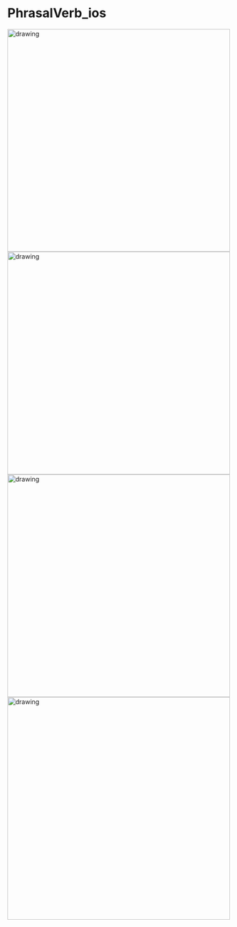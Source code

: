 # PhrasalVerb_ios 
<img src="sceeenShot/s1.png" alt="drawing" width="500"/>
<img src="s2.png" alt="drawing" width="500"/>
<img src="s3.png" alt="drawing" width="500"/>
<img src="s4.png" alt="drawing" width="500"/>

